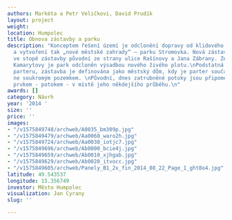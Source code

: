 ```yaml
---
authors: Markéta a Petr Veličkovi, David Prudík
layout: project
weight: 
location: Humpolec
title: Obnova zástavby a parku
description: "Konceptem řešení území je odclonění dopravy od klidového prostoru parku
  a vytvoření tak „nové městské zahrady“ – parku Stromovka. Nová zástavba je navržena
  ve stopě zástavby původní ze strany ulice Rašínovy a Jana Zábrany. Ze strany ulice
  Kamarytovy je park odcloněn výsadbou nového živého plotu.\nPodstatná je prostupnost
  parteru, zástavba je definována jako městský dům, kdy je parter součástí města a
  ne soukromým pozemkem. \nPůvodní, dnes zatrubněné potoky jsou připomenuty vodním
  prvkem - potokem - v místě jeho někdejšího průběhu.\n"
awards: []
category: Návrh
year: '2014 '
size: ''
price: ''
images:
- "/v1575849748/archweb/A0035_bm309p.jpg"
- "/v1575849479/archweb/Aa0060_waro2h.jpg"
- "/v1575849724/archweb/Aa0030_iotjc7.jpg"
- "/v1575849696/archweb/Ab0000_bcie4j.jpg"
- "/v1575849659/archweb/Ab0010_xjhgab.jpg"
- "/v1575849629/archweb/Ab0020_itvocc.jpg"
- "/v1575849605/archweb/Panely_B1_2x_fin_2014_08_22_Page_1_ght8o4.jpg"
latitude: 49.543537
longitude: 15.356749
investor: Město Humpolec
visualization: Jan Cyrany
slug: ''

---
```

